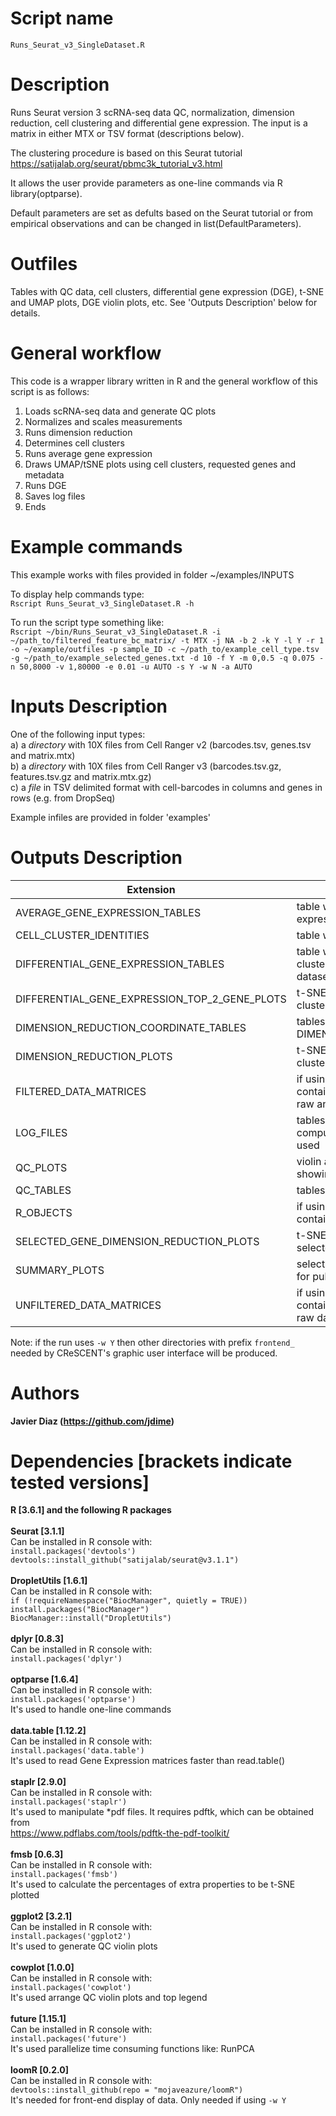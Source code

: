 Script name
================
`Runs_Seurat_v3_SingleDataset.R`

Description
================
Runs Seurat version 3 scRNA-seq data QC, normalization, dimension reduction, cell clustering and differential gene expression. The input is a matrix in either MTX or TSV format (descriptions below). 

The clustering procedure is based on this Seurat tutorial https://satijalab.org/seurat/pbmc3k_tutorial_v3.html

It allows the user provide parameters as one-line commands via R library(optparse).

Default parameters are set as defults based on the Seurat tutorial or from empirical observations and can be changed in list(DefaultParameters).<br />

Outfiles
================
Tables with QC data, cell clusters, differential gene expression (DGE), t-SNE and UMAP plots, DGE violin plots, etc.
See 'Outputs Description' below for details.

General workflow
================
This code is a wrapper library written in R and the general workflow of this script is as follows:
  1. Loads scRNA-seq data and generate QC plots
  2. Normalizes and scales measurements
  3. Runs dimension reduction
  4. Determines cell clusters
  5. Runs average gene expression
  6. Draws UMAP/tSNE plots using cell clusters, requested genes and metadata
  7. Runs DGE
  8. Saves log files
  9. Ends

Example commands
================
This example works with files provided in folder ~/examples/INPUTS<br />

To display help commands type: <br />
`Rscript Runs_Seurat_v3_SingleDataset.R -h`

To run the script type something like:<br />
`Rscript ~/bin/Runs_Seurat_v3_SingleDataset.R -i ~/path_to/filtered_feature_bc_matrix/ -t MTX -j NA -b 2 -k Y -l Y -r 1 -o ~/example/outfiles -p sample_ID -c ~/path_to/example_cell_type.tsv -g ~/path_to/example_selected_genes.txt -d 10 -f Y -m 0,0.5 -q 0.075 -n 50,8000 -v 1,80000 -e 0.01 -u AUTO -s Y -w N -a AUTO`

Inputs Description
================

One of the following input types:<br />
a) a *directory* with 10X files from Cell Ranger v2 (barcodes.tsv, genes.tsv and matrix.mtx) <br />
b) a *directory* with 10X files from Cell Ranger v3 (barcodes.tsv.gz, features.tsv.gz and matrix.mtx.gz) <br />
c) a *file* in TSV <tab> delimited format with cell-barcodes in columns and genes in rows (e.g. from DropSeq)

Example infiles are provided in folder 'examples'

Outputs Description
================
|               Extension                  |                        Contents                        |
| --------------------------------------   |  ----------------------------------------------------- |
| AVERAGE_GENE_EXPRESSION_TABLES           | table with each gene average expression for each cell cluster | 
| CELL_CLUSTER_IDENTITIES                  | table with cell cluster identities | 
| DIFFERENTIAL_GENE_EXPRESSION_TABLES      | table with DGE for each cell cluster vs. rest of cells in the dataset | 
| DIFFERENTIAL_GENE_EXPRESSION_TOP_2_GENE_PLOTS  | t-SNE/UMAP plots showing each cluster top-2 DGE genes|  
| DIMENSION_REDUCTION_COORDINATE_TABLES    | tables underlying DIMENSION_REDUCTION_PLOTS | 
| DIMENSION_REDUCTION_PLOTS                | t-SNE/UMAP plots showing cell clusters and metadata | 
| FILTERED_DATA_MATRICES                   | if using `-k Y`, this folder will contain MTX files with filtered raw and normalized values |
| LOG_FILES                                | tables with run commands, computing times and R libraries used |
| QC_PLOTS                                 | violin and t-SNE/UMAP plots showing QC metrics         | 
| QC_TABLES                                | tables underlying QC_PLOTS |
| R_OBJECTS                                | if using `-s Y`, this folder will contain R object files | 
| SELECTED_GENE_DIMENSION_REDUCTION_PLOTS  | t-SNE/UMAP plots showing selected genes| 
| SUMMARY_PLOTS                            | selection of plots typically used for publications |  
| UNFILTERED_DATA_MATRICES                 | if using `-l Y`, this folder will contain MTX files with unfiltered raw data |

Note: if the run uses `-w Y` then other directories with prefix `frontend_` needed by CReSCENT's graphic user 
interface will be produced. 

Authors
================

**Javier Diaz (https://github.com/jdime)**

Dependencies [brackets indicate tested versions]
================

**R [3.6.1] and the following R packages** <br /><br />
**Seurat [3.1.1]** <br />
Can be installed in R console with: <br />
`install.packages('devtools')`<br />
`devtools::install_github("satijalab/seurat@v3.1.1")`<br /><br />
**DropletUtils [1.6.1]** <br />
Can be installed in R console with: <br />
`if (!requireNamespace("BiocManager", quietly = TRUE))`<br />
`install.packages("BiocManager")`<br />
`BiocManager::install("DropletUtils")`<br /><br />
**dplyr [0.8.3]** <br />
Can be installed in R console with: <br />
`install.packages('dplyr')`<br /><br />
**optparse [1.6.4]**<br />
Can be installed in R console with: <br />
`install.packages('optparse')`<br />
It's used to handle one-line commands<br /><br />
**data.table [1.12.2]**<br />
Can be installed in R console with: <br />
`install.packages('data.table')`<br />
It's used to read Gene Expression matrices faster than read.table()<br /><br />
**staplr [2.9.0]**<br />
Can be installed in R console with: <br />
`install.packages('staplr')`<br />
It's used to manipulate \*pdf files. It requires pdftk, which can be obtained from<br />
https://www.pdflabs.com/tools/pdftk-the-pdf-toolkit/<br /><br />
**fmsb [0.6.3]**<br />
Can be installed in R console with: <br />
`install.packages('fmsb')`<br />
It's used to calculate the percentages of extra properties to be t-SNE plotted<br /><br />
**ggplot2 [3.2.1]**<br />
Can be installed in R console with: <br />
`install.packages('ggplot2')`<br />
It's used to generate QC violin plots<br /><br />
**cowplot [1.0.0]**<br />
Can be installed in R console with: <br />
`install.packages('cowplot')`<br />
It's used arrange QC violin plots and top legend<br /><br />
**future [1.15.1]**<br />
Can be installed in R console with: <br />
`install.packages('future')`<br />
It's used parallelize time consuming functions like: RunPCA<br /><br />
**loomR [0.2.0]**<br />
Can be installed in R console with: <br />
`devtools::install_github(repo = "mojaveazure/loomR")` <br />
It's needed for front-end display of data. Only needed if using `-w Y`
